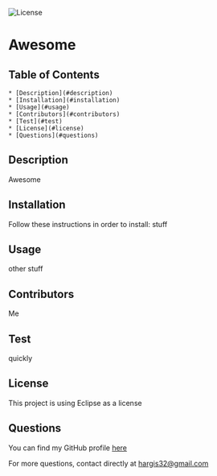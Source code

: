 ![License](https://img.shields.io/badge/License-Eclipse%202.0-blue.svg)

# Awesome 

## Table of Contents
    * [Description](#description) 
    * [Installation](#installation)
    * [Usage](#usage)
    * [Contributors](#contributors)
    * [Test](#test)
    * [License](#license)
    * [Questions](#questions)


## Description

Awesome

## Installation

Follow these instructions in order to install:
stuff

## Usage

other stuff

## Contributors

Me

## Test

quickly

## License

This project is using Eclipse as a license

## Questions

You can find my GitHub profile [here]('https://github.com/hargis32')

For more questions, contact directly at [hargis32@gmail.com](mailto:hargis32@gmail.com)

